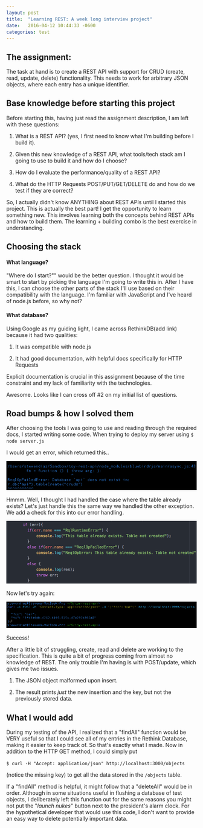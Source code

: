 ```yaml
---
layout: post
title:  "Learning REST: A week long interview project"
date:   2016-04-12 10:44:33 -0600
categories: test
---
```


## The assignment:

The task at hand is to create a REST API with support for CRUD
(create, read, update, delete) functionality. This needs to work for arbitrary JSON objects,
where each entry has a unique identifier.

## Base knowledge before starting this project

Before starting this, having just read the assignment description, I am left
with these questions:

1. What is a REST API? (yes, I first need to know what I'm building before
I build it).

2. Given this new knowledge of a REST API, what tools/tech stack am I going to
use to build it and how do I choose?

3. How do I evaluate the performance/quality of a REST API?

4. What do the HTTP Requests POST/PUT/GET/DELETE do and how do we test if they
are correct?

So, I actually didn't know ANYTHING about REST APIs until I started this
project. This is actually the best part! I get the opportunity to learn something
new. This involves learning both the concepts behind REST APIs and how to build them.
The learning + building combo is the best exercise in understanding.

## Choosing the stack

#### What language?

"Where do I start?"" would be the better question. I thought it would be smart
to start by picking the language I'm going to write this in. After I have this, I can choose the other parts of the stack I'll use based on their compatibility with the language.  I'm familiar with JavaScript and I've heard
of node.js before, so why not?  

#### What database?
Using Google as my guiding light, I came across RethinkDB(add link) because it had two qualities:

1. It was compatible with node.js

2. It had good documentation, with helpful docs specifically for HTTP Requests

Explicit documentation is crucial in this assignment because of the time constraint and my lack of familiarity with the technologies.

Awesome. Looks like I can cross off \#2 on my initial list of questions.


## Road bumps & how I solved them
After choosing the tools I was going to use and reading through the required docs,
I started writing some code. When trying to deploy my server using
`$ node server.js`

I would get an error, which returned this..

![](/images/reqopfailed.png "So sad")


Hmmm. Well, I thought I had handled the case where the table already exists?
Let's just handle this the same way we handled the other exception.
We add a check for this into our error handling.


![](/images/errorhandling.png "A potential fix...")

Now let's try again:

![](/images/initsuccess.png "1-800-OUT-HERE")

Success!

After a little bit of struggling, create, read and delete are working to the
specification. This is quite a bit of progress coming from almost no knowledge
of REST. The only trouble I'm having is with POST/update, which gives me two issues.

1. The JSON object malformed upon insert.

2. The result prints _just_ the new insertion and the key, but not the previously stored data.

## What I would add

During my testing of the API, I realized that a "findAll" function would be VERY
useful so that I could see all of my entries in the Rethink Database, making it
easier to keep track of. So that's exactly what I made. Now in addition to the
HTTP GET method, I could simply put

`$ curl -H "Accept: application/json" http://localhost:3000/objects`

(notice the missing key) to get all the data stored in the `/objects` table.

If a "findAll" method is helpful, it might follow that a "deleteAll" would be in
order. Although in some situations useful in flushing a database of test objects,
I deliberately left this function out for the same reasons you might not put the
"*launch nukes*" button next to the president's alarm clock. For the hypothetical
developer that would use this code, I don't want to provide an easy way to delete
potentially important data.
